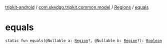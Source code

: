 [tripkit-android](../../index.md) / [com.skedgo.tripkit.common.model](../index.md) / [Regions](index.md) / [equals](./equals.md)

# equals

`static fun equals(@Nullable a: `[`Region`](../-region/index.md)`?, @Nullable b: `[`Region`](../-region/index.md)`?): `[`Boolean`](https://kotlinlang.org/api/latest/jvm/stdlib/kotlin/-boolean/index.html)
